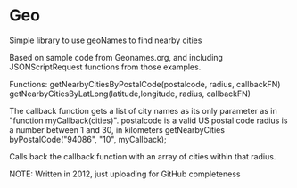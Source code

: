 Geo
===

Simple library to use geoNames to find nearby cities

Based on sample code from Geonames.org, and including JSONScriptRequest functions
from those examples.
   
Functions:
  getNearbyCitiesByPostalCode(postalcode, radius, callbackFN)
  getNearbyCitiesByLatLong(latitude,longitude, radius, callbackFN)

   The callback function gets a list of city names as its only parameter as in 
   "function myCallback(cities)".
   postalcode is a valid US postal code
   radius is a number between 1 and 30, in kilometers
      getNearbyCities byPostalCode("94086", "10", myCallback);
   
   Calls back the callback function with an array of cities within that radius.
   
   
NOTE: Written in 2012, just uploading for GitHub completeness

